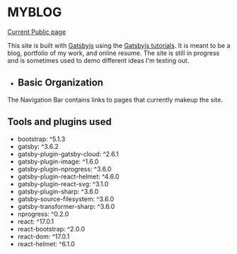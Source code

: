 # MYBLOG

[Current Public page](https://myblogmain.gatsbyjs.io/)

This site is built with [Gatsbyjs](https://www.gatsbyjs.com) using the [Gatsbyjs tutorials](https://www.gatsbyjs.com/docs/tutorial/).  It is meant to be a blog, portfolio of my work, and online resume.  The site is still in progress and is sometimes used to demo different ideas I'm testing out.

- ## Basic Organization

The Navigation Bar contains links to pages that currently makeup the site.

## Tools and plugins used

- bootstrap: ^5.1.3
- gatsby: ^3.6.2
- gatsby-plugin-gatsby-cloud: ^2.6.1
- gatsby-plugin-image: ^1.6.0
- gatsby-plugin-nprogress: ^3.6.0
- gatsby-plugin-react-helmet: ^4.6.0
- gatsby-plugin-react-svg: ^3.1.0
- gatsby-plugin-sharp: ^3.6.0
- gatsby-source-filesystem: ^3.6.0
- gatsby-transformer-sharp: ^3.6.0
- nprogress: ^0.2.0
- react: ^17.0.1
- react-bootstrap: ^2.0.0
- react-dom: ^17.0.1
- react-helmet: ^6.1.0
